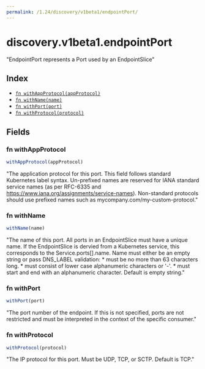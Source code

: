 ```yaml
---
permalink: /1.24/discovery/v1beta1/endpointPort/
---
```


# discovery.v1beta1.endpointPort

"EndpointPort represents a Port used by an EndpointSlice"

## Index

* [`fn withAppProtocol(appProtocol)`](#fn-withappprotocol)
* [`fn withName(name)`](#fn-withname)
* [`fn withPort(port)`](#fn-withport)
* [`fn withProtocol(protocol)`](#fn-withprotocol)

## Fields

### fn withAppProtocol

```ts
withAppProtocol(appProtocol)
```

"The application protocol for this port. This field follows standard Kubernetes label syntax. Un-prefixed names are reserved for IANA standard service names (as per RFC-6335 and https://www.iana.org/assignments/service-names). Non-standard protocols should use prefixed names such as mycompany.com/my-custom-protocol."

### fn withName

```ts
withName(name)
```

"The name of this port. All ports in an EndpointSlice must have a unique name. If the EndpointSlice is dervied from a Kubernetes service, this corresponds to the Service.ports[].name. Name must either be an empty string or pass DNS_LABEL validation: * must be no more than 63 characters long. * must consist of lower case alphanumeric characters or '-'. * must start and end with an alphanumeric character. Default is empty string."

### fn withPort

```ts
withPort(port)
```

"The port number of the endpoint. If this is not specified, ports are not restricted and must be interpreted in the context of the specific consumer."

### fn withProtocol

```ts
withProtocol(protocol)
```

"The IP protocol for this port. Must be UDP, TCP, or SCTP. Default is TCP."